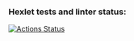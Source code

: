 ### Hexlet tests and linter status:
[![Actions Status](https://github.com/KlyaksaOFF/python-project-49/actions/workflows/hexlet-check.yml/badge.svg)](https://github.com/KlyaksaOFF/python-project-49/actions)